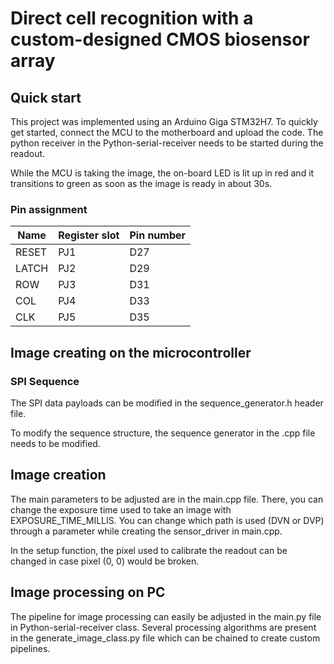 # Direct cell recognition with a custom-designed CMOS biosensor array

## Quick start

This project was implemented using an Arduino Giga STM32H7.
To quickly get started, connect the MCU to the motherboard and upload the code.
The python receiver in the Python-serial-receiver needs to be started during the readout.

While the MCU is taking the image, the on-board LED is lit up in red and it transitions to green as soon as the image is ready in about 30s.

### Pin assignment

| Name| Register slot | Pin number |
| --- | --- | --- |  
| RESET  | PJ1  | D27 |
| LATCH  | PJ2  | D29 |
| ROW  | PJ3  | D31 |
| COL  | PJ4  | D33 |
| CLK  | PJ5  | D35 |

## Image creating on the microcontroller

### SPI Sequence

The SPI data payloads can be modified in the sequence_generator.h header file.

To modify the sequence structure, the sequence generator in the .cpp file needs to be modified.

## Image creation

The main parameters to be adjusted are in the main.cpp file.
There, you can change the exposure time used to take an image with EXPOSURE_TIME_MILLIS.
You can change which path is used (DVN or DVP) through a parameter while creating the sensor_driver in main.cpp.

In the setup function, the pixel used to calibrate the readout can be changed in case pixel (0, 0) would be broken.

## Image processing on PC

The pipeline for image processing can easily be adjusted in the main.py file in Python-serial-receiver class.
Several processing algorithms are present in the generate_image_class.py file which can be chained to create custom pipelines.
